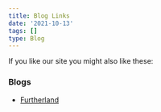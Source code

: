 ```yaml
---
title: Blog Links
date: '2021-10-13'
tags: []
type: Blog
---
```


If you like our site you might also like these:

### Blogs

- [Furtherland](https://www.futures.moe)
